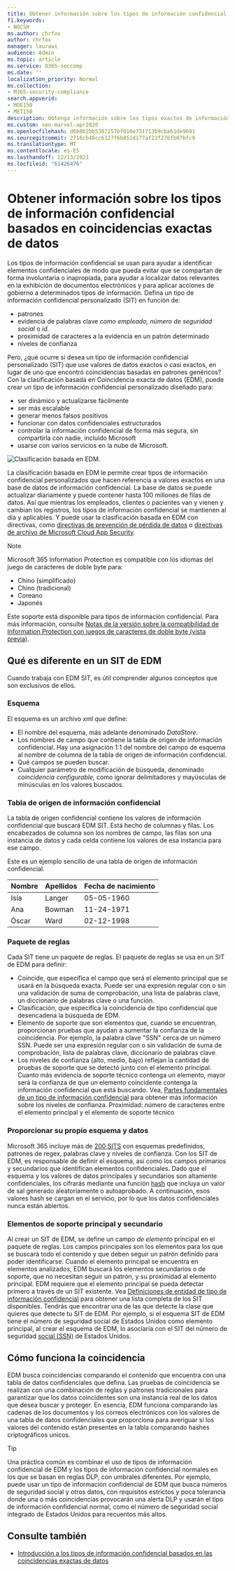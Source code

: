 ```yaml
---
title: Obtener información sobre los tipos de información confidencial basados en coincidencias exactas de datos
f1.keywords:
- NOCSH
ms.author: chrfox
author: chrfox
manager: laurawi
audience: Admin
ms.topic: article
ms.service: O365-seccomp
ms.date: ''
localization_priority: Normal
ms.collection:
- M365-security-compliance
search.appverid:
- MOE150
- MET150
description: Obtenga información sobre los tipos exactos de información confidencial basada en coincidencias de datos.
ms.custom: seo-marvel-apr2020
ms.openlocfilehash: d6b8b2bb5387257bf016e751713b9cba61de9691
ms.sourcegitcommit: 2716cb48cc6127f6b851d177af23f276fb07bfc9
ms.translationtype: MT
ms.contentlocale: es-ES
ms.lasthandoff: 12/13/2021
ms.locfileid: "61426476"
---
```

# <a name="learn-about-exact-data-match-based-sensitive-information-types"></a>Obtener información sobre los tipos de información confidencial basados en coincidencias exactas de datos

[](sensitive-information-type-learn-about.md) Los tipos de información confidencial se usan para ayudar a identificar elementos confidenciales de modo que pueda evitar que se compartan de forma involuntaria o inapropiada, para ayudar a localizar datos relevantes en la exhibición de documentos electrónicos y para aplicar acciones de gobierno a determinados tipos de información. Defina un tipo de información confidencial personalizado (SIT) en función de:

- patrones
- evidencia de palabras clave *como empleado,* *número de seguridad social* o *id.*
- proximidad de caracteres a la evidencia en un patrón determinado
- niveles de confianza

Pero, ¿qué ocurre si desea un tipo de información confidencial personalizado (SIT) que use valores de datos exactos o casi exactos, en lugar de uno que encontró coincidencias basadas en patrones genéricos? Con la clasificación basada en Coincidencia exacta de datos (EDM), puede crear un tipo de información confidencial personalizado diseñado para:

- ser dinámico y actualizarse fácilmente
- ser más escalable
- generar menos falsos positivos
- funcionar con datos confidenciales estructurados
- controlar la información confidencial de forma más segura, sin compartirla con nadie, incluido Microsoft
- usarse con varios servicios en la nube de Microsoft.

![Clasificación basada en EDM.](../media/EDMClassification.png)

La clasificación basada en EDM le permite crear tipos de información confidencial personalizados que hacen referencia a valores exactos en una base de datos de información confidencial. La base de datos se puede actualizar diariamente y puede contener hasta 100 millones de filas de datos. Así que mientras los empleados, clientes o pacientes van y vienen y cambian los registros, los tipos de información confidencial se mantienen al día y aplicables. Y puede usar la clasificación basada en EDM con directivas, como [directivas de prevención de pérdida de datos](dlp-learn-about-dlp.md) o [directivas de archivo de Microsoft Cloud App Security](/cloud-app-security/data-protection-policies).

> [!NOTE]
> Microsoft 365 Information Protection es compatible con los idiomas del juego de caracteres de doble byte para:
>
> - Chino (simplificado)
> - Chino (tradicional)
> - Coreano
> - Japonés
>
> Este soporte está disponible para tipos de información confidencial. Para más información, consulte [Notas de la versión sobre la compatibilidad de Information Protection con juegos de caracteres de doble byte (vista previa)](mip-dbcs-relnotes.md).

## <a name="whats-different-in-an-edm-sit"></a>Qué es diferente en un SIT de EDM

Cuando trabaja con EDM SIT, es útil comprender algunos conceptos que son exclusivos de ellos.  

### <a name="schema"></a>Esquema

El esquema es un archivo xml que define:

- El nombre del esquema, más adelante denominado *DataStore*. 
- Los nombres de campo que contiene la tabla de origen de información confidencial. Hay una asignación 1:1 del nombre del campo de esquema al nombre de columna de la tabla de origen de información confidencial.
- Qué campos se pueden buscar.
- Cualquier parámetro de modificación de búsqueda, denominado *coincidencia configurable,* como ignorar delimitadores y mayúsculas de minúsculas en los valores buscados.

### <a name="sensitive-information-source-table"></a>Tabla de origen de información confidencial

La tabla de origen confidencial contiene los valores de información confidencial que buscará EDM SIT. Está hecho de columnas y filas. Los encabezados de columna son los nombres de campo, las filas son una instancia de datos y cada celda contiene los valores de esa instancia para ese campo.

Este es un ejemplo sencillo de una tabla de origen de información confidencial.

|Nombre  |Apellidos  |Fecha de nacimiento  |
|---------|---------|---------|
|Isía   |Langer  | 05-05-1960 |
|Ana   |Bowman         |11-24-1971 |
|Óscar   |Ward         |02-12-1998 |


### <a name="rule-package"></a>Paquete de reglas

Cada SIT tiene un paquete de reglas. El paquete de reglas se usa en un SIT de EDM para definir:

- Coincide, que especifica el campo que será el elemento principal que se usará en la búsqueda exacta. Puede ser una expresión regular con o sin una validación de suma de comprobación, una lista de palabras clave, un diccionario de palabras clave o una función.
- Clasificación, que especifica la coincidencia de tipo confidencial que desencadena la búsqueda de EDM.
- Elemento de soporte que son elementos que, cuando se encuentran, proporcionan pruebas que ayudan a aumentar la confianza de la coincidencia. Por ejemplo, la palabra clave "SSN" cerca de un número SSN. Puede ser una expresión regular con o sin validación de suma de comprobación, lista de palabras clave, diccionario de palabras clave.
- Los niveles de confianza (alto, medio, bajo) reflejan la cantidad de pruebas de soporte que se detectó junto con el elemento principal. Cuanto más evidencia de soporte técnico contenga un elemento, mayor será la confianza de que un elemento coincidente contenga la información confidencial que está buscando. Vea, [Partes fundamentales de un tipo de información confidencial](sensitive-information-type-learn-about.md#fundamental-parts-of-a-sensitive-information-type) para obtener más información sobre los niveles de confianza.
Proximidad: número de caracteres entre el elemento principal y el elemento de soporte técnico

### <a name="you-supply-your-own-schema-and-data"></a>Proporcionar su propio esquema y datos

Microsoft 365 incluye más de [200 SITS](sensitive-information-type-entity-definitions.md) con esquemas predefinidos, patrones de regex, palabras clave y niveles de confianza. Con los SIT de EDM, es responsable de definir el esquema, así como los campos primarios y secundarios que identifican elementos confidenciales. Dado que el esquema y los valores de datos principales y secundarios son altamente confidenciales, los cifrarás mediante una función [hash](/dotnet/standard/security/ensuring-data-integrity-with-hash-codes) que incluya un valor de sal generado aleatoriamente o autoaprobado. [](https://en.wikipedia.org/wiki/Salt_(cryptography)#:~:text=The%20salt%20value%20is%20generated%20at%20random%20and,the%20salt%20value%20and%20hashed%20value%20are%20stored.) A continuación, esos valores hash se cargan en el servicio, por lo que los datos confidenciales nunca están abiertos.

### <a name="primary-and-secondary-support-elements"></a>Elementos de soporte principal y secundario

Al crear un SIT de EDM, se define un campo *de elemento* principal en el paquete de reglas. Los campos principales son los elementos para los que se buscará todo el contenido y que deben seguir un patrón definido para poder identificarse. Cuando el elemento principal se encuentra en elementos analizados,  EDM buscará los elementos secundarios o de soporte, que no necesitan seguir un patrón, y su proximidad al elemento principal. EDM requiere que el elemento principal se pueda detectar primero a través de un SIT existente. Vea [Definiciones de entidad de tipo de información confidencial](sensitive-information-type-entity-definitions.md) para obtener una lista completa de los SIT disponibles. Tendrás que encontrar una de las que detecte la clase que quieres que detecte tu SIT de EDM. Por ejemplo, si el esquema SIT de EDM tiene el número de seguridad social de Estados Unidos como elemento principal, al crear el esquema de EDM, lo asociaría con el SIT del número de seguridad [social (SSN)](sensitive-information-type-entity-definitions.md#us-social-security-number-ssn) de Estados Unidos.


## <a name="how-matching-works"></a>Cómo funciona la coincidencia

EDM busca coincidencias comparando el contenido que encuentra con una tabla de datos confidenciales que defina. Las pruebas de coincidencia se realizan con una combinación de reglas y patrones tradicionales para garantizar que los datos coincidentes son una instancia real de los datos que desea buscar y proteger. En esencia, EDM funciona comparando las cadenas de los documentos y los correos electrónicos con los valores de una tabla de datos confidenciales que proporciona para averiguar si los valores del contenido están presentes en la tabla comparando hashes criptográficos unicos.

> [!TIP]
> Una práctica común es combinar el uso de tipos de información confidencial de EDM y los tipos de información confidencial normales en los que se basan en reglas DLP, con umbrales diferentes. Por ejemplo, puede usar un tipo de información confidencial de EDM que busca números de seguridad social y otros datos, con requisitos estrictos y poca tolerancia donde una o más coincidencias provocarán una alerta DLP y usarán el tipo de información confidencial normal, como el número de seguridad social integrado de Estados Unidos para recuentos más altos.  

## <a name="see-also"></a>Consulte también

- [Introducción a los tipos de información confidencial basados en las coincidencias exactas de datos](sit-get-started-exact-data-match-based-sits-overview.md#get-started-with-exact-data-match-based-sensitive-information-types)
   

